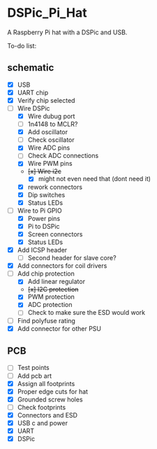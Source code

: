 # DSPic_Pi_Hat
A Raspberry Pi hat with a DSPic and USB.

To-do list:

## schematic

- [x] USB
- [x] UART chip
- [x] Verify chip selected 
- [ ] Wire DSPic 
    - [x] Wire dubug port
    - [ ] 1n4148 to MCLR?
    - [x] Add oscillator
    - [ ] Check oscillator
    - [x] Wire ADC pins
    - [ ] Check ADC connections
    - [x] Wire PWM pins
    - ~~[x] Wire i2c~~
        - [x] might not even need that (dont need it)
    - [x] rework connectors
    - [x] Dip switches
    - [x] Status LEDs
- [ ] Wire to Pi GPIO
    - [x] Power pins
    - [x] Pi to DSPic
    - [x] Screen connectors
    - [x] Status LEDs
- [x] Add ICSP header
    - [ ] Second header for slave core?
- [x] Add connectors for coil drivers
- [ ] Add chip protection
    - [x] Add linear regulator
    - ~~[x] I2C protection~~
    - [x] PWM protection
    - [x] ADC protection
    - [ ] Check to make sure the ESD would work
- [ ] Find polyfuse rating
- [x] Add connector for other PSU

## PCB
- [ ] Test points
- [ ] Add pcb art
- [x] Assign all footprints
- [x] Proper edge cuts for hat
- [x] Grounded screw holes
- [ ] Check footprints
- [x] Connectors and ESD
- [x] USB c and power
- [x] UART
- [x] DSPic